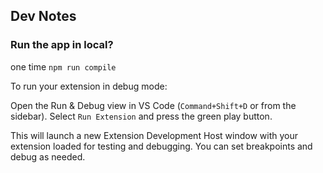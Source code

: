 ## Dev Notes

### Run the app in local?
one time
`npm run compile`


To run your extension in debug mode:

Open the Run & Debug view in VS Code (`Command+Shift+D` or from the sidebar).
Select `Run Extension` and press the green play button.

This will launch a new Extension Development Host window with your extension loaded for testing and debugging. You can set breakpoints and debug as needed.